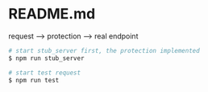 # README.md

request --> protection --> real endpoint


```bash
# start stub_server first, the protection implemented
$ npm run stub_server

# start test request
$ npm run test
```